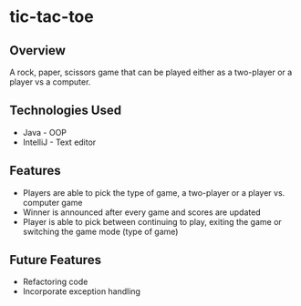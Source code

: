 # tic-tac-toe

## Overview
A rock, paper, scissors game that can be played either as a two-player or a player vs a computer.

## Technologies Used
* Java - OOP 
* IntelliJ - Text editor

## Features
* Players are able to pick the type of game, a two-player or a player vs. computer game
* Winner is announced after every game and scores are updated
* Player is able to pick between continuing to play, exiting the game or switching the game mode (type of game)

## Future Features
* Refactoring code
* Incorporate exception handling